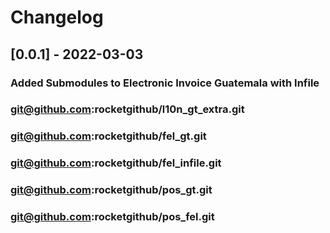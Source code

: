 # Changelog
## [0.0.1] - 2022-03-03
### Added Submodules to Electronic Invoice Guatemala with Infile
### git@github.com:rocketgithub/l10n_gt_extra.git
### git@github.com:rocketgithub/fel_gt.git
### git@github.com:rocketgithub/fel_infile.git
### git@github.com:rocketgithub/pos_gt.git
### git@github.com:rocketgithub/pos_fel.git
